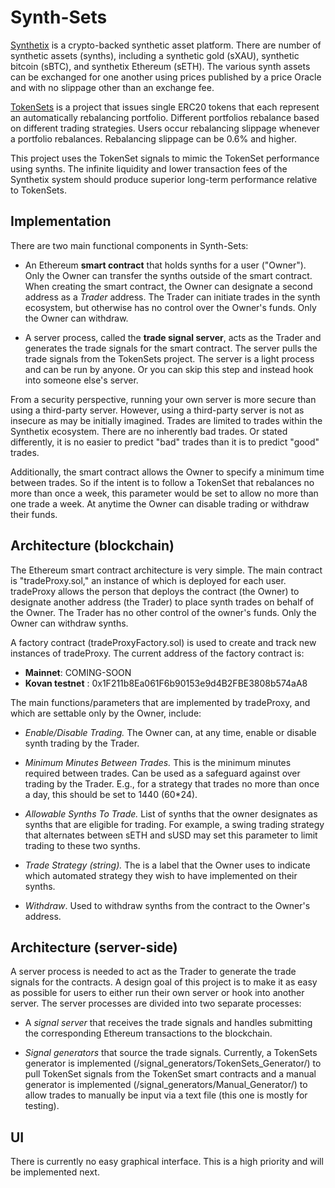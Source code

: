 # Synth-Sets

[Synthetix](https://www.synthetix.io/) is a crypto-backed synthetic asset platform. There are number of synthetic assets (synths), including a synthetic gold (sXAU), synthetic bitcoin (sBTC), and synthetix Ethereum (sETH). The various synth assets can be exchanged for one another using prices published by a price Oracle and with no slippage other than an exchange fee.

[TokenSets](https://www.tokensets.com/) is a project that issues single ERC20 tokens that each represent an automatically rebalancing portfolio. Different portfolios rebalance based on different trading strategies. Users occur rebalancing slippage whenever a portfolio rebalances. Rebalancing slippage can be 0.6% and higher.   

This project uses the TokenSet signals to mimic the TokenSet performance using synths. The infinite liquidity and lower transaction fees of the Synthetix system should produce superior long-term performance relative to TokenSets.

## Implementation

There are two main functional components in Synth-Sets:

+ An Ethereum **smart contract** that holds synths for a user ("Owner"). Only the Owner can transfer the synths outside of the smart contract. When creating the smart contract, the Owner can designate a second address as a *Trader* address. The Trader can initiate trades in the synth ecosystem, but otherwise has no control over the Owner's funds. Only the Owner can withdraw.

+ A server process, called the **trade signal server**, acts as the Trader and generates the trade signals for the smart contract. The server pulls the trade signals from the TokenSets project. The server is a light process and can be run by anyone. Or you can skip this step and instead hook into someone else's server.    

From a security perspective, running your own server is more secure than using a third-party server. However, using a third-party server is not as insecure as may be initially imagined. Trades are limited to trades within the Synthetix ecosystem. There are no inherently bad trades. Or stated differently, it is no easier to predict "bad" trades than it is to predict "good" trades.

Additionally, the smart contract allows the Owner to specify a minimum time between trades. So if the intent is to follow a TokenSet that rebalances no more than once a week, this parameter would be set to allow no more than one trade a week. At anytime the Owner can disable trading or withdraw their funds.  

## Architecture (blockchain)

The Ethereum smart contract architecture is very simple. The main contract is "tradeProxy.sol," an instance of which is deployed for each user. tradeProxy allows the person that deploys the contract (the Owner) to designate another address (the Trader) to place synth trades on behalf of the Owner. The Trader has no other control of the owner's funds. Only the Owner can withdraw synths.   

A factory contract (tradeProxyFactory.sol) is used to create and track new instances of tradeProxy. The current address of the factory contract is:
* **Mainnet**: COMING-SOON
* **Kovan testnet** : 0x1F211b8Ea061F6b90153e9d4B2FBE3808b574aA8

The main functions/parameters that are implemented by tradeProxy, and which are settable only by the Owner, include:
* *Enable/Disable Trading.* The Owner can, at any time, enable or disable synth trading by the Trader.

* *Minimum Minutes Between Trades.* This is the minimum minutes required between trades. Can be used as a safeguard against over trading by the Trader. E.g., for a strategy that trades no more than once a day, this should be set to 1440 (60*24).

* *Allowable Synths To Trade.* List of synths that the owner designates as synths that are eligible for trading. For example, a swing trading strategy that alternates between sETH and sUSD may set this parameter to limit trading to these two synths.

* *Trade Strategy (string).* The is a label that the Owner uses to indicate which automated strategy they wish to have implemented on their synths.

* *Withdraw*.  Used to withdraw synths from the contract to the Owner's address.

## Architecture (server-side)

A server process is needed to act as the Trader to generate the trade signals for the contracts. A design goal of this project is to make it as easy as possible for users to either run their own server or hook into another server. The server processes are divided into two separate processes:
* A *signal server* that receives the trade signals and handles submitting the corresponding Ethereum transactions to the blockchain.

* *Signal generators* that source the trade signals. Currently, a TokenSets generator is implemented (/signal_generators/TokenSets_Generator/) to pull TokenSet signals from the TokenSet smart contracts and a manual generator is implemented (/signal_generators/Manual_Generator/) to allow trades to manually be input via a text file (this one is mostly for testing).


## UI

There is currently no easy graphical interface. This is a high priority and will be implemented next.
